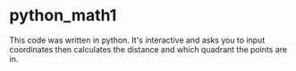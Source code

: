 # python_math1

This code was written in python. It's interactive and asks you to input coordinates then calculates the distance and which quadrant the points are in.
